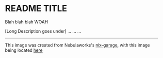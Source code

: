 # README TITLE
Blah blah blah WOAH

[Long Description goes under]
...
...
...

---------------
This image was created from Nebulaworks's [nix-garage](https://github.com/Nebulaworks/nix-garage), with this image being located [here](https://github.com/Nebulaworks/nix-garage/tree/master/imgs/image_name)